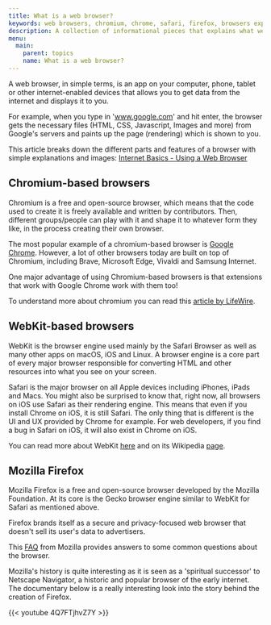 ```yaml
---
title: What is a web browser?
keywords: web browsers, chromium, chrome, safari, firefox, browsers explained
description: A collection of informational pieces that explains what web browsers are and their different types.
menu:
  main:
    parent: topics
    name: What is a web browser?
---
```


A web browser, in simple terms, is an app on your computer, phone, tablet or other internet-enabled devices that allows you to get data from the internet and displays it to you.

For example, when you type in 'www.google.com' and hit enter, the browser gets the necessary files (HTML, CSS, Javascript, Images and more) from Google's servers and paints up the page (rendering) which is shown to you.

This article breaks down the different parts and features of a browser with simple explanations and images: [Internet Basics - Using a Web Browser](https://edu.gcfglobal.org/en/internetbasics/using-a-web-browser/1/ "Internet Basics - Using a Web Browser")

## Chromium-based browsers

Chromium is a free and open-source browser, which means that the code used to create it is freely available and written by contributors. Then, different groups/people can play with it and shape it to whatever form they like, in the process creating their own browser.

The most popular example of a chromium-based browser is [Google Chrome](https://www.google.com/chrome/ "Google Chrome"). However, a lot of other browsers today are built on top of Chromium, including Brave, Microsoft Edge, Vivaldi and Samsung Internet.

One major advantage of using Chromium-based browsers is that extensions that work with Google Chrome work with them too!

To understand more about chromium you can read this [article by LifeWire](https://www.lifewire.com/chromium-web-browser-4171288 "article byLifeWire").

## WebKit-based browsers

WebKit is the browser engine used mainly by the Safari Browser as well as many other apps on macOS, iOS and Linux. A browser engine is a core part of every major browser responsible for converting HTML and other resources into what you see on your screen.

Safari is the major browser on all Apple devices including iPhones, iPads and Macs. You might also be surprised to know that, right now, all browsers on iOS use Safari as their rendering engine. This means that even if you install Chrome on iOS, it is still Safari. The only thing that is different is the UI and UX provided by Chrome for example. For web developers, if you find a bug in Safari on iOS, it will also exist in Chrome on iOS.

You can read more about WebKit [here](https://webkit.org/ "here") and on its Wikipedia [page](https://en.wikipedia.org/wiki/WebKit "page").

## Mozilla Firefox

Mozilla Firefox is a free and open-source browser developed by the Mozilla Foundation. At its core is the Gecko browser engine similar to WebKit for Safari as mentioned above.

Firefox brands itself as a secure and privacy-focused web browser that doesn't sell its user's data to advertisers.

This [FAQ](https://www.mozilla.org/en-US/firefox/faq/) from Mozilla provides answers to some common questions about the browser.

Mozilla's history is quite interesting as it is seen as a 'spiritual successor' to Netscape Navigator, a historic and popular browser of the early internet. The documentary below is a really interesting look into the story behind the creation of Firefox.

{{< youtube 4Q7FTjhvZ7Y >}}
